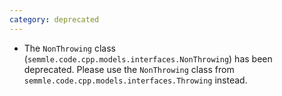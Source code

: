 ```yaml
---
category: deprecated
---
```

* The `NonThrowing` class (`semmle.code.cpp.models.interfaces.NonThrowing`) has been deprecated. Please use the `NonThrowing` class from `semmle.code.cpp.models.interfaces.Throwing` instead.